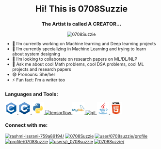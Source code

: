 <h1 align="center">Hi! This is 0708Suzzie</h1>
<h3 align="center">The Artist is called A CREATOR...</h3>

<p align="center"> <img src="https://komarev.com/ghpvc/?username=0708Suzzie&label=Profile%20views&color=0e75b6&style=flat" alt="0708Suzzie" /> </p>

- 🔭 I’m currently working on Machine learning and Deep learning projects
- 🌱 I’m currently specializing in Machine Learning and trying to learn about system designing 
- 👯 I’m looking to collaborate on research papers on ML/DL/NLP
- 💬 Ask me about cool Math problems, cool DSA problems, cool ML projects and research papers
- 😄 Pronouns: She/her
- ⚡ Fun fact: I'm a writer too


<h3 align="left">Languages and Tools:</h3>
<p align="left"> 
            <a href="https://www.cprogramming.com/" target="_blank"> <img
            src="https://raw.githubusercontent.com/devicons/devicon/master/icons/c/c-original.svg" alt="c" width="40"
            height="40" /> </a> 
            <a href="https://www.w3schools.com/cpp/" target="_blank"> <img
            src="https://raw.githubusercontent.com/devicons/devicon/master/icons/cplusplus/cplusplus-original.svg"
            alt="cplusplus" width="40" height="40" /> </a> 
            <a href="https://www.python.org" target="_blank"> <img
            src="https://raw.githubusercontent.com/devicons/devicon/master/icons/python/python-original.svg"
            alt="python" width="40" height="40" /> </a> 
            <a href="https://www.tensorflow.org" target="_blank"> <img
            src="https://www.vectorlogo.zone/logos/tensorflow/tensorflow-icon.svg" alt="tensorflow" width="40"
            height="40" /> </a>
            <a href="https://www.mysql.com/" target="_blank"> <img
            src="https://raw.githubusercontent.com/devicons/devicon/master/icons/mysql/mysql-original-wordmark.svg"
            alt="mysql" width="40" height="40" /> </a> 
            <a href="https://www.w3schools.com/css/" target="_blank">
            <a href="https://git-scm.com/" target="_blank"> <img
            src="https://www.vectorlogo.zone/logos/git-scm/git-scm-icon.svg" alt="git" width="40" height="40" /> </a>
            <a href="https://www.java.com" target="_blank"> <img
            src="https://raw.githubusercontent.com/devicons/devicon/master/icons/java/java-original.svg" alt="java"
            width="40" height="40" /> </a>
            <a href="https://www.w3.org/html/" target="_blank"> <img
            src="https://raw.githubusercontent.com/devicons/devicon/master/icons/html5/html5-original-wordmark.svg"
            alt="html5" width="40" height="40" /> </a> 
 
  </p>


<h3 align="left">Connect with me:</h3>
<p align="left">
    <a href="https://www.linkedin.com/in/rashmi-issrani-759a89194/" target="blank"><img align="center"
            src="https://raw.githubusercontent.com/rahuldkjain/github-profile-readme-generator/master/src/images/icons/Social/linked-in-alt.svg"
            alt="rashmi-issrani-759a89194/" height="30" width="40" /></a>
    <a href="https://www.hackerrank.com/0708Suzzie" target="blank"><img align="center"
            src="https://raw.githubusercontent.com/rahuldkjain/github-profile-readme-generator/master/src/images/icons/Social/hackerrank.svg"
            alt="0708Suzzie" height="30" width="40" /></a>
    <a href="https://auth.geeksforgeeks.org/user/0708suzzie/profile" target="blank"><img align="center"
            src="https://raw.githubusercontent.com/rahuldkjain/github-profile-readme-generator/master/src/images/icons/Social/geeks-for-geeks.svg"
            alt="user/0708suzzie/profile" height="30" width="40" /></a>
    <a href="https://codeforces.com/profile/0708Suzzie" target="blank"><img align="center"
            src="https://raw.githubusercontent.com/rahuldkjain/github-profile-readme-generator/master/src/images/icons/Social/codeforces.svg"
            alt="profile/0708Suzzie" height="30" width="40" /></a>
    <a href="https://www.codechef.com/users/r_0708suzzie" target="blank"><img align="center"
            src="https://cdn.codechef.com/images/cc-logo.svg"
            alt="users/r_0708suzzie" height="30" width="40" /></a>
    <a href="https://leetcode.com/0708Suzzie/" target="blank"><img align="center"
            src="https://leetcode.com/_next/static/images/logo-ff2b712834cf26bf50a5de58ee27bcef.png"
            alt="0708Suzzie/" height="30" width="40" /></a>
</p>



<!-- 🤔 I’m looking for help with -->
